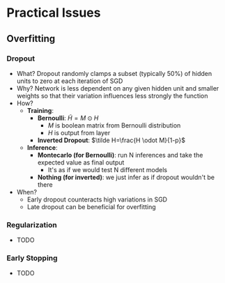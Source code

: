 # Practical Issues

## Overfitting

### Dropout

- What? Dropout randomly clamps a subset (typically 50%) of hidden units to zero at each iteration of SGD
- Why? Network is less dependent on any given hidden unit and smaller weights so that their variation influences less strongly the function
- How?
  - **Training**:
    - **Bernoulli**: $\tilde H=M \odot H$
      - $M$ is boolean matrix from Bernoulli distribution
      - $H$ is output from layer
    - **Inverted Dropout**: $\tilde H=\frac{H \odot M}{1-p}$
  - **Inference**:
    - **Montecarlo (for Bernoulli)**: run N inferences and take the expected value as final output
      - It's as if we would test N different models
    - **Nothing (for inverted)**: we just infer as if dropout wouldn't be there
- When?
  - Early dropout counteracts high variations in SGD
  - Late dropout can be beneficial for overfitting

### Regularization

- TODO

### Early Stopping

- TODO
